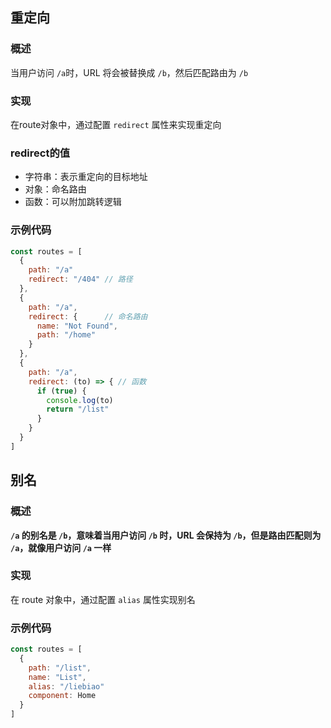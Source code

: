 ## 重定向

### 概述

当用户访问 `/a`时，URL 将会被替换成 `/b`，然后匹配路由为 `/b`

### 实现

在route对象中，通过配置 `redirect` 属性来实现重定向

### redirect的值

* 字符串：表示重定向的目标地址
* 对象：命名路由
* 函数：可以附加跳转逻辑

### 示例代码

```js
const routes = [
  {
    path: "/a"
    redirect: "/404" // 路径
  },
  {
    path: "/a",
    redirect: {      // 命名路由
      name: "Not Found",
      path: "/home"
    }
  },
  {
    path: "/a",
    redirect: (to) => { // 函数
      if (true) {
        console.log(to)
        return "/list"
      }
    }
  }
]
```



## 别名

### 概述

**`/a` 的别名是 `/b`，意味着当用户访问 `/b` 时，URL 会保持为 `/b`，但是路由匹配则为 `/a`，就像用户访问 `/a` 一样**

### 实现

在 route 对象中，通过配置 `alias` 属性实现别名

### 示例代码

```js
const routes = [
  {
    path: "/list",
    name: "List",
    alias: "/liebiao"
    component: Home
  }
]
```

